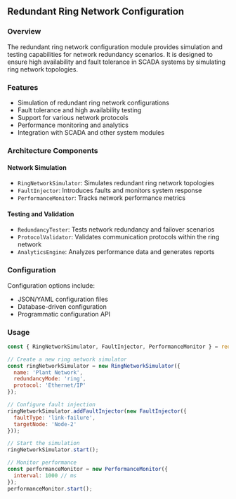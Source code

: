## Redundant Ring Network Configuration

### Overview

The redundant ring network configuration module provides simulation and testing capabilities for network redundancy scenarios. It is designed to ensure high availability and fault tolerance in SCADA systems by simulating ring network topologies.

### Features

- Simulation of redundant ring network configurations
- Fault tolerance and high availability testing
- Support for various network protocols
- Performance monitoring and analytics
- Integration with SCADA and other system modules

### Architecture Components

#### Network Simulation

- `RingNetworkSimulator`: Simulates redundant ring network topologies
- `FaultInjector`: Introduces faults and monitors system response
- `PerformanceMonitor`: Tracks network performance metrics

#### Testing and Validation

- `RedundancyTester`: Tests network redundancy and failover scenarios
- `ProtocolValidator`: Validates communication protocols within the ring network
- `AnalyticsEngine`: Analyzes performance data and generates reports

### Configuration

Configuration options include:

- JSON/YAML configuration files
- Database-driven configuration
- Programmatic configuration API

### Usage

```javascript
const { RingNetworkSimulator, FaultInjector, PerformanceMonitor } = require('fx5/modules/ring-network');

// Create a new ring network simulator
const ringNetworkSimulator = new RingNetworkSimulator({
  name: 'Plant Network',
  redundancyMode: 'ring',
  protocol: 'Ethernet/IP'
});

// Configure fault injection
ringNetworkSimulator.addFaultInjector(new FaultInjector({
  faultType: 'link-failure',
  targetNode: 'Node-2'
}));

// Start the simulation
ringNetworkSimulator.start();

// Monitor performance
const performanceMonitor = new PerformanceMonitor({
  interval: 1000 // ms
});
performanceMonitor.start();
